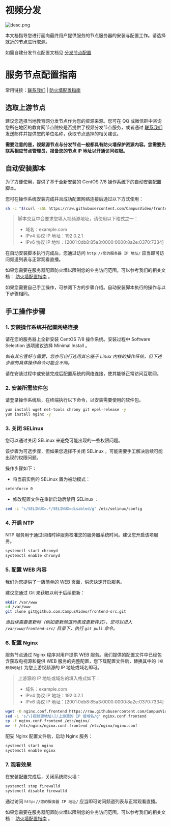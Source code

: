 # 视频分发

![desc.png](https://raw.github.com/CampusVideo/forwarder/master/desc.png)

本文档指导您进行面向最终用户提供服务的节点服务器的安装与配置工作。请选择就近的节点进行取源。

如需自建分发节点配置文档见 [分发节点配置](https://github.com/CampusVideo/forwarder)

# 服务节点配置指南

常用链接：[联系我们](https://github.com/CampusVideo/forwarder/blob/master/contact.md) | [防火墙配置指南](https://github.com/CampusVideo/forwarder/blob/master/firewall.md)


## 选取上游节点

建议您选择当地教育网分发节点作为您的资源来源。您可在 QQ 或微信群中咨询您所在地区的教育网节点院校是否提供了视频分发节点服务，或者通过 [联系我们](https://github.com/CampusVideo/forwarder/blob/master/contact.md) 发送邮件并提供您的单位名称，获取节点选择的相关建议。

**需要注意的是，视频源节点与分发节点一般都具有防火墙保护资源内容。您需要先联系相应节点管理员，报备您的节点 IP 地址以开通访问权限。**

## 自动安装脚本

为了方便使用，提供了基于全新安装的 CentOS 7/8 操作系统下的自动安装配置脚本。

您可在操作系统安装完成并且成功配置网络连接后通过以下方式使用：

```bash
sh -c "$(curl -sSL https://raw.githubusercontent.com/CampusVideo/frontend/master/installer.sh)"
```

> 脚本交互中会要求您填入视频源地址，请使用以下格式之一：
> * 域名：example.com
> * IPv4 协议 IP 地址：192.0.2.1
> * IPv6 协议 IP 地址：[2001:0db8:85a3:0000:0000:8a2e:0370:7334]

在自动安装脚本执行完成后，您通过访问 `http://您的服务器 IP 地址/` 应当即可访问频道列表与正常观看直播。

如果您需要在服务器配置防火墙以限制您的业务访问范围，可以参考我们的相关文档： [防火墙配置指南](https://github.com/CampusVideo/forwarder/blob/master/firewall.md) 。

如果您需要自己手工操作，可参阅下方的步骤介绍。自动安装脚本执行的操作与以下步骤相同。

## 手工操作步骤

### 1. 安装操作系统并配置网络连接

请在您的服务器上全新安装 CentOS 7/8 操作系统。安装过程中 Software Selection 选项建议选择 Minimal Install 。

*如有其它喜好与需要，您亦可自行选用其它基于 Linux 内核的操作系统，但下述步骤的具体操作命令可能会不同。*

请在安装过程中或安装完成后配置系统的网络连接，使其能够正常访问互联网。

### 2. 安装所需软件包

请登录操作系统后，在终端执行以下命令，以安装需要使用的软件包。

```bash
yum install wget net-tools chrony git epel-release -y
yum install nginx -y
```

### 3. 关闭 SELinux

您可以通过关闭 SELinux 来避免可能出现的一些权限问题。

该步骤为可选步骤，但如果您选择不关闭 SELinux ，可能需要手工解决后续可能出现的权限问题。

操作步骤如下：

* 将当前实例的 SELinux 置为被动模式：

```bash
setenforce 0
```

* 修改配置文件在重新启动后禁用 SELinux ：

```bash
sed -i "s/SELINUX=.*/SELINUX=disabled/g" /etc/selinux/config
```

### 4. 开启 NTP

NTP 服务用于通过网络时钟服务校准您的服务器系统时间。建议您开启该项服务。

```bash
systemctl start chronyd
systemctl enable chronyd
```

### 5. 配置 WEB 内容

我们为您提供了一版简单的 WEB 页面，供您快速开启服务。

建议您通过 Git 来获取以利于后续更新：

```bash
mkdir /var/www
cd /var/www
git clone git@github.com:CampusVideo/frontend-src.git
```

*当后续需要更新时（例如更新频道列表或更新样式），您可以进入 `/var/www/frontend-src/` 目录下，执行 `git pull` 命令。*

### 6. 配置 Nginx 

服务节点通过 Nginx 程序对用户提供 WEB 服务。我们提供的配置文件中已经包含获取电视源和提供 WEB 服务的完整配置，您下载配置文件后，替换其中的 `[视频源地址]` 为您上游视频源的 IP 地址或域名即可。

> 上游源的 IP 地址或域名的填入格式如下：
> * 域名：example.com
> * IPv4 协议 IP 地址：192.0.2.1
> * IPv6 协议 IP 地址：[2001:0db8:85a3:0000:0000:8a2e:0370:7334]

```bash
wget -O nginx.conf.frontend https://raw.githubusercontent.com/CampusVideo/frontend/master/nginx.conf
sed -i 's/\[视频源地址\]/上游源的 IP 或域名/g' nginx.conf.frontend
cp -f nginx.conf.frontend /etc/nginx/
mv -f /etc/nginx/nginx.conf.frontend /etc/nginx/nginx.conf
```

配妥 Nginx 配置文件后，启动 Nginx 服务：

```bash
systemctl start nginx
systemctl enable nginx
```

### 7. 观看效果

在安装配置完成后，关闭系统防火墙：

```bash
systemctl stop firewalld
systemctl disable firewalld
```

通过访问 `http://您的服务器 IP 地址/` 应当即可访问频道列表与正常观看直播。

如果您需要在服务器配置防火墙以限制您的业务访问范围，可以参考我们的相关文档： [防火墙配置指南](https://github.com/CampusVideo/forwarder/blob/master/firewall.md) 。


